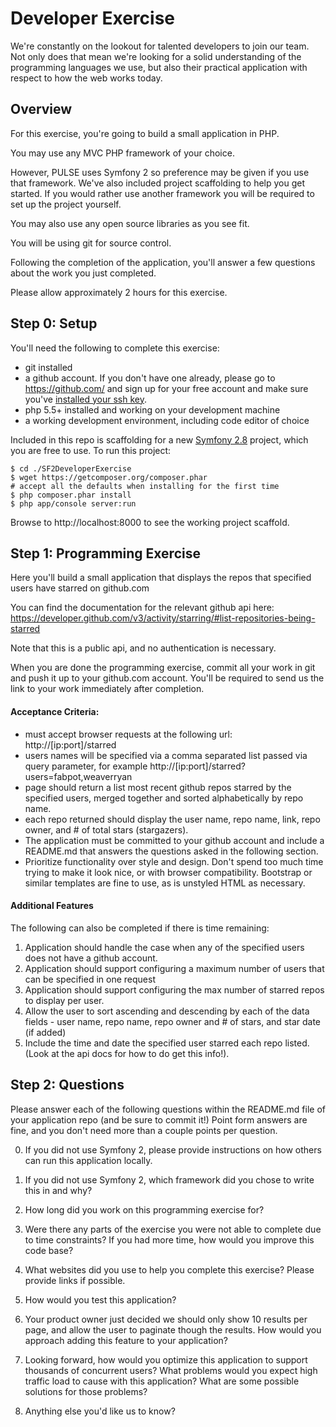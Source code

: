 # Developer Exercise

We're constantly on the lookout for talented developers to join our team. Not only does that mean we're looking for a solid understanding of the programming languages we use, but also their practical application with respect to how the web works today.

## Overview

For this exercise, you're going to build a small application in PHP.

You may use any MVC PHP framework of your choice.

However, PULSE uses Symfony 2 so preference may be given if you use that framework. We've also included project scaffolding to help you get started. If you would rather use another framework you will be required to set up the project yourself.

You may also use any open source libraries as you see fit.

You will be using git for source control.

Following the completion of the application, you'll answer a few questions about the work you just completed.

Please allow approximately 2 hours for this exercise.

## Step 0: Setup

You'll need the following to complete this exercise:

* git installed
* a github account. If you don't have one already, please go to https://github.com/ and sign up for your free account and make sure you've [installed your ssh key](https://help.github.com/articles/generating-an-ssh-key/).
* php 5.5+ installed and working on your development machine
* a working development environment, including code editor of choice

Included in this repo is scaffolding for a new [Symfony 2.8](http://symfony.com/) project, which you are free to use. To run this project:

```
$ cd ./SF2DeveloperExercise
$ wget https://getcomposer.org/composer.phar
# accept all the defaults when installing for the first time
$ php composer.phar install
$ php app/console server:run
```

Browse to http://localhost:8000 to see the working project scaffold.


## Step 1: Programming Exercise

Here you'll build a small application that displays the repos that specified users have starred on github.com

You can find the documentation for the relevant github api here: https://developer.github.com/v3/activity/starring/#list-repositories-being-starred

Note that this is a public api, and no authentication is necessary.

When you are done the programming exercise, commit all your work in git and push it up to your github.com account. You'll be required to send us the link to your work immediately after completion.


#### Acceptance Criteria:

* must accept browser requests at the following url:
  http://[ip:port]/starred
* users names will be specified via a comma separated list passed via query parameter, for example http://[ip:port]/starred?users=fabpot,weaverryan
* page should return a list most recent github repos starred by the specified users, merged together and sorted alphabetically by repo name.
* each repo returned should display the user name, repo name, link, repo owner, and # of total stars (stargazers).
* The application must be committed to your github account and include a README.md that answers the questions asked in the following section.
* Prioritize functionality over style and design. Don't spend too much time trying to make it look nice, or with browser compatibility. Bootstrap or similar templates are fine to use, as is unstyled HTML as necessary.

#### Additional Features

The following can also be completed if there is time remaining:

1. Application should handle the case when any of the specified users does not have a github account.
2. Application should support configuring a maximum number of users that can be specified in one request
3. Application should support configuring the max number of starred repos to display per user.
4. Allow the user to sort ascending and descending by each of the data fields - user name, repo name, repo owner and # of stars, and star date (if added)
5. Include the time and date the specified user starred each repo listed. (Look at the api docs for how to do get this info!).

## Step 2: Questions

Please answer each of the following questions within the README.md file of your application repo (and be sure to commit it!) Point form answers are fine, and you don't need more than a couple points per question.

0. If you did not use Symfony 2, please provide instructions on how others can run this application locally.

0. If you did not use Symfony 2, which framework did you chose to write this in and why?

0. How long did you work on this programming exercise for?

0. Were there any parts of the exercise you were not able to complete due to time constraints? If you had more time, how would you improve this code base?  

0. What websites did you use to help you complete this exercise? Please provide links if possible.

0. How would you test this application?

0. Your product owner just decided we should only show 10 results per page, and allow the user to paginate though the results. How would you approach adding this feature to your application?

0. Looking forward, how would you optimize this application to support thousands of concurrent users? What problems would you expect high traffic load to cause with this application? What are some possible solutions for those problems?

0. Anything else you'd like us to know?
